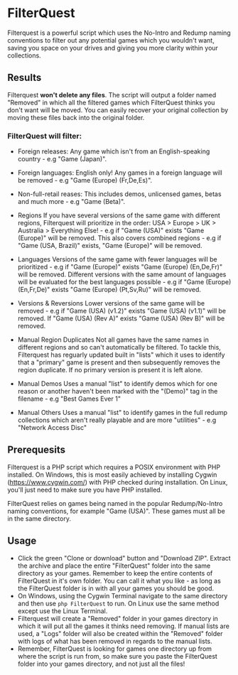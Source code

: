 # FilterQuest
Filterquest is a powerful script which uses the No-Intro and Redump naming conventions to filter out any potential games which you wouldn't want, saving you space on your drives and giving you more clarity within your collections.

## Results
Filterquest **won't delete any files**. The script will output a folder named "Removed" in which all the filtered games which FilterQuest thinks you don't want will be moved. You can easily recover your original collection by moving these files back into the original folder.

### FilterQuest will filter:
 - Foreign releases:
Any game which isn't from an English-speaking country - e.g "Game (Japan)".
 
 - Foreign languages:
English only! Any games in a foreign language will be removed - e.g "Game (Europe) (Fr,De,Es)".
 
 - Non-full-retail reases:
This includes demos, unlicensed games, betas and much more - e.g "Game (Beta)".
 
 - Regions
If you have several versions of the same game with different regions, Filterquest will prioritize in the order: USA > Europe > UK > Australia > Everything Else! - e.g if "Game (USA)" exists "Game (Europe)" will be removed. This also covers combined regions - e.g if "Game (USA, Brazil)" exists, "Game (Europe)" will be removed.
 
 - Languages
Versions of the same game with fewer languages will be prioritized - e.g if "Game (Europe)" exists "Game (Europe) (En,De,Fr)" will be removed. Different versions with the same amount of languages will be evaluated for the best languages possible - e.g if "Game (Europe) (En,Fr,De)" exists "Game (Europe) (Pt,Sv,Ru)" will be removed.

- Versions & Reversions
Lower versions of the same game will be removed - e.g if "Game (USA) (v1.2)" exists "Game (USA) (v1.1)" will be removed. If "Game (USA) (Rev A)" exists "Game (USA) (Rev B)" will be removed.

- Manual Region Duplicates
Not all games have the same names in different regions and so can't automatically be filtered. To tackle this, Filterquest has reguarly updated built in "lists" which it uses to identify that a "primary" game is present and then subsequently removes the region duplicate. If no primary version is present it is left alone.

- Manual Demos
Uses a manual "list" to identify demos which for one reason or another haven't been marked with the "(Demo)" tag in the filename - e.g "Best Games Ever 1"

- Manual Others
Uses a manual "list" to identify games in the full redump collections which aren't really playable and are more "utilities" - e.g "Network Access Disc"



## Prerequesits
Filterquest is a PHP script which requires a POSIX environment with PHP installed. On Windows, this is most easily achieved by installing Cygwin (https://www.cygwin.com/) with PHP checked during installation. On Linux, you'll just need to make sure you have PHP installed.

FilterQuest relies on games being named in the popular Redump/No-Intro naming conventions, for example "Game (USA)". These games must all be in the same directory.

## Usage
- Click the green "Clone or download" button and "Download ZIP". Extract the archive and place the entire "FilterQuest" folder into the same directory as your games. Remember to keep the entire contents of FilterQuest in it's own folder. You can call it what you like - as long as the FilterQuest folder is in with all your games you should be good.
- On Windows, using the Cygwin Terminal navigate to the same directory and then use `php FilterQuest` to run. On Linux use the same method except use the Linux Terminal.
- Filterquest will create a "Removed" folder in your games directory in which it will put all the games it thinks need removing. If manual lists are used, a "Logs" folder will also be created within the "Removed" folder with logs of what has been removed in regards to the manual lists.
- Remember, FilterQuest is looking for games one directory up from where the script is run from, so make sure you paste the FilterQuest folder into your games directory, and not just all the files!
